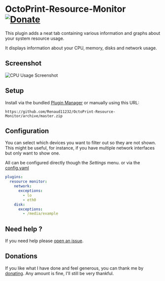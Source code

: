 # OctoPrint-Resource-Monitor [![Donate](https://img.shields.io/badge/Donate-PayPal-green.svg)](https://www.paypal.com/cgi-bin/webscr?cmd=_s-xclick&hosted_button_id=UD54SHVYDV6NU&source=url)

This plugin adds a neat tab containing various information and graphs about your system resource usage.

It displays information about your CPU, memory, disks and network usage.

## Screenshot

![CPU Usage Screenshot](.github/img/cpu.png)

## Setup

Install via the bundled [Plugin Manager](https://github.com/foosel/OctoPrint/wiki/Plugin:-Plugin-Manager)
or manually using this URL:

    https://github.com/Renaud11232/OctoPrint-Resource-Monitor/archive/master.zip

## Configuration

You can select which devices you want to filter out so they are not shown.
This might be useful, for instance, if you have multiple network interfaces but only want to show one.

All can be configured directly though the *Settings* menu. or via the [config.yaml](https://docs.octoprint.org/en/master/configuration/config_yaml.html)

```yaml
plugins:
  resource monitor:
    network:
      exceptions:
        - lo
        - eth0
    disk:
      exceptions:
        - /media/example
```

## Need help ?

If you need help please [open an issue](https://github.com/Renaud11232/OctoPrint-Resource-Monitor/issues/new).

## Donations

If you like what I have done and feel generous, you can thank me by [donating](https://www.paypal.com/cgi-bin/webscr?cmd=_s-xclick&hosted_button_id=UD54SHVYDV6NU&source=url). Any amount is fine, I'll still be very thankful.

